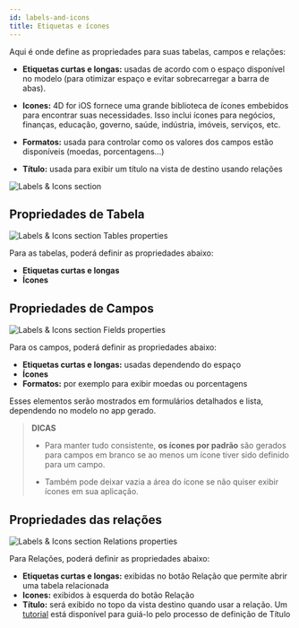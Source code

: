 ```yaml
---
id: labels-and-icons
title: Etiquetas e ícones
---
```


Aqui é onde define as propriedades para suas tabelas, campos e relações:

* **Etiquetas curtas e longas:** usadas de acordo com o espaço disponível no modelo (para otimizar espaço e evitar sobrecarregar a barra de abas).
* **Icones:** 4D for iOS fornece uma grande biblioteca de ícones embebidos para encontrar suas necessidades. Isso inclui ícones para negócios, finanças, educação, governo, saúde, indústria, imóveis, serviços, etc.

* **Formatos:** usada para controlar como os valores dos campos estão disponíveis (moedas, porcentagens...)

* **Título:** usada para exibir um título na vista de destino usando relações

![Labels & Icons section](assets/en/project-editor/Labels-&-icons-section-4D-for-iOS.png)

## Propriedades de Tabela

![Labels & Icons section Tables properties](assets/en/project-editor/Tables-properties-Labels-icons-section-4D-for-iOS.png)

Para as tabelas, poderá definir as propriedades abaixo:

* **Etiquetas curtas e longas**
* **Ícones**

## Propriedades de Campos

![Labels & Icons section Fields properties](assets/en/project-editor/Fields-properties-Labels-icons-section-4D-for-iOS.png)

Para os campos, poderá definir as propriedades abaixo:

* **Etiquetas curtas e longas:** usadas dependendo do espaço
* **Ícones**
* **Formatos:** por exemplo para exibir moedas ou porcentagens

Esses elementos serão mostrados em formulários detalhados e lista, dependendo no modelo no app gerado.

> **DICAS**
> 
> * Para manter tudo consistente, **os ícones por padrão** são gerados para campos em branco se ao menos um ícone tiver sido definido para um campo. 
> 
> * Também pode deixar vazia a área do ícone se não quiser exibir ícones em sua aplicação.


## Propriedades das relações

![Labels & Icons section Relations properties](assets/en/project-editor/Relations-properties-Labels-icons-section-4D-for-iOS.png)

Para Relações, poderá definir as propriedades abaixo:

* **Etiquetas curtas e longas:** exibidas no botão Relação que permite abrir uma tabela relacionada
* **Icones:** exibidos à esquerda do botão Relação
* **Título:** será exibido no topo da vista destino quando usar a relação. Um [tutorial](one-to-many-relations-title-definition.html) está disponível para guiá-lo pelo processo de definição de Título





